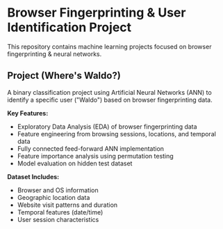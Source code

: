 # Browser Fingerprinting & User Identification Project

This repository contains machine learning projects focused on browser fingerprinting & neural networks.

## Project (Where's Waldo?)

A binary classification project using Artificial Neural Networks (ANN) to identify a specific user ("Waldo") based on browser fingerprinting data.

**Key Features:**
- Exploratory Data Analysis (EDA) of browser fingerprinting data
- Feature engineering from browsing sessions, locations, and temporal data
- Fully connected feed-forward ANN implementation
- Feature importance analysis using permutation testing
- Model evaluation on hidden test dataset

**Dataset Includes:**
- Browser and OS information
- Geographic location data
- Website visit patterns and duration
- Temporal features (date/time)
- User session characteristics
